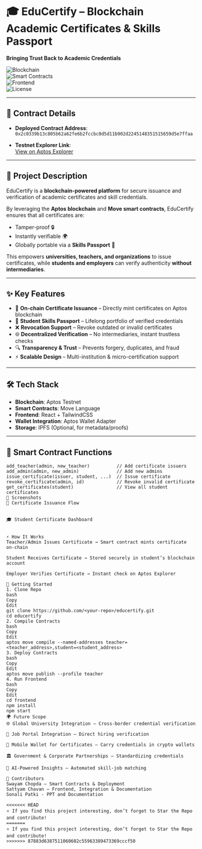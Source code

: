 # 🎓 EduCertify – Blockchain Academic Certificates & Skills Passport  
**Bringing Trust Back to Academic Credentials**

![Blockchain](https://img.shields.io/badge/Blockchain-Aptos-blue?logo=blockchain)  
![Smart Contracts](https://img.shields.io/badge/Smart%20Contracts-Move-green)  
![Frontend](https://img.shields.io/badge/Frontend-React%20%2B%20TailwindCSS-ff69b4)  
![License](https://img.shields.io/badge/License-MIT-orange)  

---

## 🔗 Contract Details
- **Deployed Contract Address**:  
  `0x2c0339b13c805b62a62fe6b2fccbc0d5d11b902d2245148351515659d5e7ffaa`  

- **Testnet Explorer Link**:  
  [View on Aptos Explorer](https://explorer.aptoslabs.com/?network=testnet)

---

## 📖 Project Description
EduCertify is a **blockchain-powered platform** for secure issuance and verification of academic certificates and skill credentials.  

By leveraging the **Aptos blockchain** and **Move smart contracts**, EduCertify ensures that all certificates are:  
- Tamper-proof 🔒  
- Instantly verifiable 🌍  
- Globally portable via a **Skills Passport** 🪪  

This empowers **universities, teachers, and organizations** to issue certificates, while **students and employers** can verify authenticity **without intermediaries**.  

---

## ✨ Key Features
- 🏫 **On-chain Certificate Issuance** – Directly mint certificates on Aptos blockchain  
- 🪪 **Student Skills Passport** – Lifelong portfolio of verified credentials  
- ❌ **Revocation Support** – Revoke outdated or invalid certificates  
- 🌐 **Decentralized Verification** – No intermediaries, instant trustless checks  
- 🔍 **Transparency & Trust** – Prevents forgery, duplicates, and fraud  
- ⚡ **Scalable Design** – Multi-institution & micro-certification support  

---

## 🛠 Tech Stack
- **Blockchain**: Aptos Testnet  
- **Smart Contracts**: Move Language  
- **Frontend**: React + TailwindCSS  
- **Wallet Integration**: Aptos Wallet Adapter  
- **Storage**: IPFS (Optional, for metadata/proofs)  

---

## 🔑 Smart Contract Functions
```move
add_teacher(admin, new_teacher)          // Add certificate issuers
add_admin(admin, new_admin)              // Add new admins
issue_certificate(issuer, student, ...)  // Issue certificate
revoke_certificate(admin, id)            // Revoke invalid certificate
get_certificates(student)                // View all student certificates
📸 Screenshots
📜 Certificate Issuance Flow


🎓 Student Certificate Dashboard


⚡ How It Works
Teacher/Admin Issues Certificate → Smart contract mints certificate on-chain

Student Receives Certificate → Stored securely in student’s blockchain account

Employer Verifies Certificate → Instant check on Aptos Explorer

🚀 Getting Started
1. Clone Repo
bash
Copy
Edit
git clone https://github.com/<your-repo>/educertify.git
cd educertify
2. Compile Contracts
bash
Copy
Edit
aptos move compile --named-addresses teacher=<teacher_address>,student=<student_address>
3. Deploy Contracts
bash
Copy
Edit
aptos move publish --profile teacher
4. Run Frontend
bash
Copy
Edit
cd frontend
npm install
npm start
🌍 Future Scope
🌐 Global University Integration – Cross-border credential verification

💼 Job Portal Integration – Direct hiring verification

📱 Mobile Wallet for Certificates – Carry credentials in crypto wallets

🏛 Government & Corporate Partnerships – Standardizing credentials

🤖 AI-Powered Insights – Automated skill-job matching

👥 Contributors
Swayam Chopda – Smart Contracts & Deployment
Sattyam Chavan – Frontend, Integration & Documentation
Sonali Patki - PPT and Documentation

<<<<<<< HEAD
⭐ If you find this project interesting, don’t forget to Star the Repo and contribute!
=======
⭐ If you find this project interesting, don’t forget to Star the Repo and contribute!
>>>>>>> 87883d6387511060602c55963389473369cccf50
